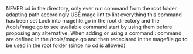 NEVER cd in the directory, only ever run command from the root folder adapting path accordingly
USE mage lint to lint everything this command has been set
Look into magefile.go in the root directory and the /tools/mage.go to see available command start by using them before proposing any alternative.
When adding or using a command : command are defined in the /tools/mage.go and then redeclared in the magefile.go to be used in the root folder (since no cd is allowed)